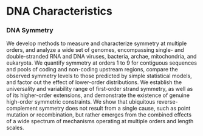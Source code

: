 # DNA Characteristics

### DNA Symmetry
We develop methods to measure and characterize symmetry at multiple orders, and analyze a wide set of genomes, encompassing single- and double-stranded RNA and DNA viruses, bacteria, archae, mitochondria, and eukaryota. We quantify symmetry at orders 1 to 9 for contiguous sequences and pools of coding and non-coding upstream regions, compare the observed symmetry levels to those predicted by simple statistical models, and factor out the effect of lower-order distributions. We establish the universality and variability range of first-order strand symmetry, as well as of its higher-order extensions, and demonstrate the existence of genuine high-order symmetric constraints. We show that ubiquitous reverse-complement symmetry does not result from a single cause, such as point mutation or recombination, but rather emerges from the combined effects of a wide spectrum of mechanisms operating at multiple orders and length scales.
